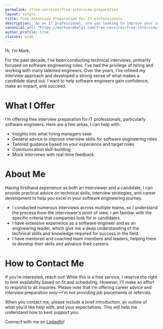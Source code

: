 ```yaml
---
permalink: /free-services/free-interview-preparation
layout: single
title: Free Interview Preparation for IT professionals
description: "As an IT professional, are you looking to improve your interview skills? Get free help from a software engineer with extensive interview experience. We'll focus on technical skills, interview strategies, and career development."
canonical_url: "https://markverebelyi.com/free-services/free-interview-preparation"
author_profile: true
classes: wide
---
```

Hi, I’m Mark. 

For the past decade, I’ve been conducting technical interviews, primarily focused on software engineering roles. I've had the privilege of hiring and working with many talented engineers. Over the years, I’ve refined my interview approach and developed a strong sense of what makes a candidate stand out. I want to help software engineers gain confidence, make an impact, and succeed.

# What I Offer
I’m offering free interview preparation for IT professionals, particularly software engineers. Here are a few areas, I can help with:

* Insights into what hiring managers seek
* General advice to improve interview skills for software engineering roles
* Tailored guidance based on your experience and target roles
* Communication skill-building
* Mock interviews with real-time feedback

# About Me
Having firsthand experience as both an interviewer and a candidate, I can provide practical advice on technical skills, interview strategies, and career development to help you excel in your software engineering journey.

* I conducted numerous interviews across multiple teams, so I understand the process from the interviewer's point of view. I am familiar with the specific criteria that companies look for in candidates.
* I have extensive experience as a software engineer and as an engineering leader, which give me a deep understanding of the technical skills and knowledge required for success in the field.
* I have mentored and coached team members and leaders, helping them to develop their skills and advance their careers.

# How to Contact Me
If you’re interested, reach out! While this is a free service, I reserve the right to limit availability based on fit and scheduling. However, I’ll make an effort to respond to all inquiries. Please note that I’m offering career advice and interview preparation only—I'm not providing job placements or referrals.

When you contact me, please include a brief introduction, an outline of what you’d like help with, and your expectations. This will help me understand how to best support you.

Connect with me on [LinkedIn](https://www.linkedin.com/in/markverebelyi/)!
